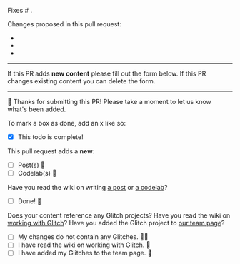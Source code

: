 Fixes # .

Changes proposed in this pull request:

- 
- 
- 

---

If this PR adds **new content** please fill out the form below.
If this PR changes existing content you can delete the form.

---

👋 Thanks for submitting this PR! Please take a moment to let us know what's been added.

To mark a box as done, add an x like so:
- [x] This todo is complete!

This pull request adds a **new**:
- [ ] Post(s) 📘
- [ ] Codelab(s) 🔬

Have you read the wiki on writing [a post](https://github.com/GoogleChrome/web.dev/wiki/How-to-write-a-post) or [a codelab](https://github.com/GoogleChrome/web.dev/wiki/How-to-write-a-codelab)?
- [ ] Done! 🍰

Does your content reference any Glitch projects?
Have you read the wiki on [working with Glitch](https://github.com/GoogleChrome/web.dev/wiki/Working-with-Glitch)?
Have you added the Glitch project to [our team page](https://glitch.com/@webdev)?
- [ ] My changes do not contain any Glitches. 🙅‍♂️
- [ ] I have read the wiki on working with Glitch. 🍰
- [ ] I have added my Glitches to the team page. 👏
